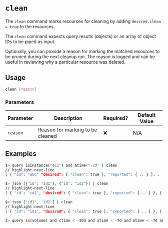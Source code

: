 # `clean`

The `clean` command marks resources for cleaning by adding `desired.clean = true` to the resources.

The `clean` command expects query results (objects) or an array of object IDs to be piped as input.

Optionally, you can provide a reason for marking the matched resources to be pruned during the next cleanup run. The reason is logged and can be useful in reviewing why a particular resource was deleted.

## Usage

```bash
clean [reason]
```

### Parameters

| Parameter | Description                      | Required? | Default Value |
| --------- | -------------------------------- | --------- | ------------- |
| `reason`  | Reason for marking to be cleaned | ❌        | N/A           |

## Examples

```bash title="Mark query results for cleaning"
$> query isinstance("ec2") and atime<"-2d" | clean
// highlight-next-line
[ { "id": "abc" "desired": { "clean": true }, "reported": { .. } }, . . { "id": "xyz" "desired": { "clean": true }, "reported": { .. } }, ]
```

```bash title="Mark objects with IDs id1 and id2 for cleaning"
$> json [{"id": "id1"}, {"id": "id2"}] | clean
// highlight-next-line
[ { "id": "id1", "desired": { "clean": true }, "reported": { .. } }, { "id": "id2", "desired": { "clean": true }, "reported": { .. } }, ]
```

```bash title="Mark objects with IDs id1 and id2 for cleaning"
$> json ["id1", "id2"] | clean
// highlight-next-line
[ { "id": "id1", "desired": { "clean": true }, "reported": { .. } }, { "id": "id2", "desired": { "clean": true }, "reported": { .. } }, ]
```

```bash title="Mark all unused EBS volume older than 30 days that had no I/O during the past 7 days for cleaning"
$> query is(volume) and ctime < -30d and atime < -7d and mtime < -7d and volume_status = available | clean "older than 30d with more then 7d of not beeing used"
```
